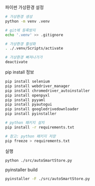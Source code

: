 파이썬 가상환경 설정

```bash
# 가상환경 생성
python -m venv .venv

# git에 등록방지
echo '.venv' >> .gitignore

# 가상환경 활성화
. ./.venv/Scripts/activate

# 가상환경 빠져나가가
deactivate
```

pip install 정보

```bash
pip install selenium
pip install webdriver_manager
pip install chromedriver_autoinstaller
pip install openpyxl
pip install pyyaml
pip install pyautogui
pip install googledrivedownloader
pip install pyinstaller
```

```bash
# python 패키지 설치
pip install -r requirements.txt

# 참고: python 패키지 저장
pip freeze > requirements.txt
```

실행

```bash
python ./src/autoSmartStore.py
```

pyinstaller build

```bash
pyinstaller -F ./src/autoSmartStore.py
```

